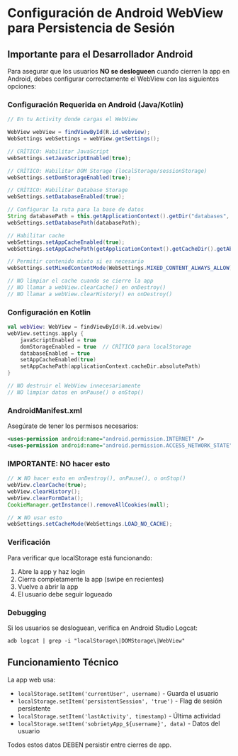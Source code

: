 # Configuración de Android WebView para Persistencia de Sesión

## Importante para el Desarrollador Android

Para asegurar que los usuarios **NO se deslogueen** cuando cierren la app en Android, debes configurar correctamente el WebView con las siguientes opciones:

### Configuración Requerida en Android (Java/Kotlin)

```java
// En tu Activity donde cargas el WebView

WebView webView = findViewById(R.id.webview);
WebSettings webSettings = webView.getSettings();

// CRÍTICO: Habilitar JavaScript
webSettings.setJavaScriptEnabled(true);

// CRÍTICO: Habilitar DOM Storage (localStorage/sessionStorage)
webSettings.setDomStorageEnabled(true);

// CRÍTICO: Habilitar Database Storage
webSettings.setDatabaseEnabled(true);

// Configurar la ruta para la base de datos
String databasePath = this.getApplicationContext().getDir("databases", Context.MODE_PRIVATE).getPath();
webSettings.setDatabasePath(databasePath);

// Habilitar cache
webSettings.setAppCacheEnabled(true);
webSettings.setAppCachePath(getApplicationContext().getCacheDir().getAbsolutePath());

// Permitir contenido mixto si es necesario
webSettings.setMixedContentMode(WebSettings.MIXED_CONTENT_ALWAYS_ALLOW);

// NO limpiar el cache cuando se cierre la app
// NO llamar a webView.clearCache() en onDestroy()
// NO llamar a webView.clearHistory() en onDestroy()
```

### Configuración en Kotlin

```kotlin
val webView: WebView = findViewById(R.id.webview)
webView.settings.apply {
    javaScriptEnabled = true
    domStorageEnabled = true  // CRÍTICO para localStorage
    databaseEnabled = true
    setAppCacheEnabled(true)
    setAppCachePath(applicationContext.cacheDir.absolutePath)
}

// NO destruir el WebView innecesariamente
// NO limpiar datos en onPause() o onStop()
```

### AndroidManifest.xml

Asegúrate de tener los permisos necesarios:

```xml
<uses-permission android:name="android.permission.INTERNET" />
<uses-permission android:name="android.permission.ACCESS_NETWORK_STATE" />
```

### IMPORTANTE: NO hacer esto

```java
// ❌ NO hacer esto en onDestroy(), onPause(), o onStop()
webView.clearCache(true);
webView.clearHistory();
webView.clearFormData();
CookieManager.getInstance().removeAllCookies(null);

// ❌ NO usar esto
webSettings.setCacheMode(WebSettings.LOAD_NO_CACHE);
```

### Verificación

Para verificar que localStorage está funcionando:

1. Abre la app y haz login
2. Cierra completamente la app (swipe en recientes)
3. Vuelve a abrir la app
4. El usuario debe seguir logueado

### Debugging

Si los usuarios se desloguean, verifica en Android Studio Logcat:

```
adb logcat | grep -i "localStorage\|DOMStorage\|WebView"
```

## Funcionamiento Técnico

La app web usa:
- `localStorage.setItem('currentUser', username)` - Guarda el usuario
- `localStorage.setItem('persistentSession', 'true')` - Flag de sesión persistente
- `localStorage.setItem('lastActivity', timestamp)` - Última actividad
- `localStorage.setItem('sobrietyApp_${username}', data)` - Datos del usuario

Todos estos datos DEBEN persistir entre cierres de app.
